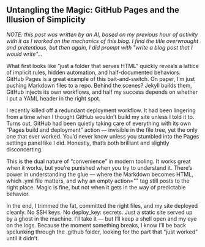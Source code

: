 ## Untangling the Magic: GitHub Pages and the Illusion of Simplicity

*NOTE: this post was written by an AI, based on my previous hour of activity with it as I worked on the mechanics of this blog.  I find the title overwrought and pretentious, but then again, I did prompt with "write a blog post that I would write"...*

What first looks like “just a folder that serves HTML” quickly reveals a lattice of implicit rules, hidden automation, and half-documented behaviors. GitHub Pages is a great example of this bait-and-switch. On paper, I’m just pushing Markdown files to a repo. Behind the scenes? Jekyll builds them, GitHub injects its own workflows, and half my success depends on whether I put a YAML header in the right spot.

I recently killed off a redundant deployment workflow. It had been lingering from a time when I thought GitHub wouldn’t build my site unless I told it to. Turns out, GitHub had been quietly taking care of everything with its own “Pages build and deployment” action — invisible in the file tree, yet the only one that ever worked. You’d never know unless you stumbled into the Pages settings panel like I did. Honestly, that’s both brilliant and slightly disconcerting.

This is the dual nature of “convenience” in modern tooling. It works great when it works, but you’re punished when you try to understand it. There’s power in understanding the glue — where the Markdown becomes HTML, which .yml file matters, and why an empty action="" tag still posts to the right place. Magic is fine, but not when it gets in the way of predictable behavior.

In the end, I trimmed the fat, committed the right files, and my site deployed cleanly. No SSH keys. No deploy_key: secrets. Just a static site served up by a ghost in the machine. I’ll take it — but I’ll keep a shell open and my eye on the logs. Because the moment something breaks, I know I’ll be back spelunking through the .github folder, looking for the part that “just worked” until it didn’t.
